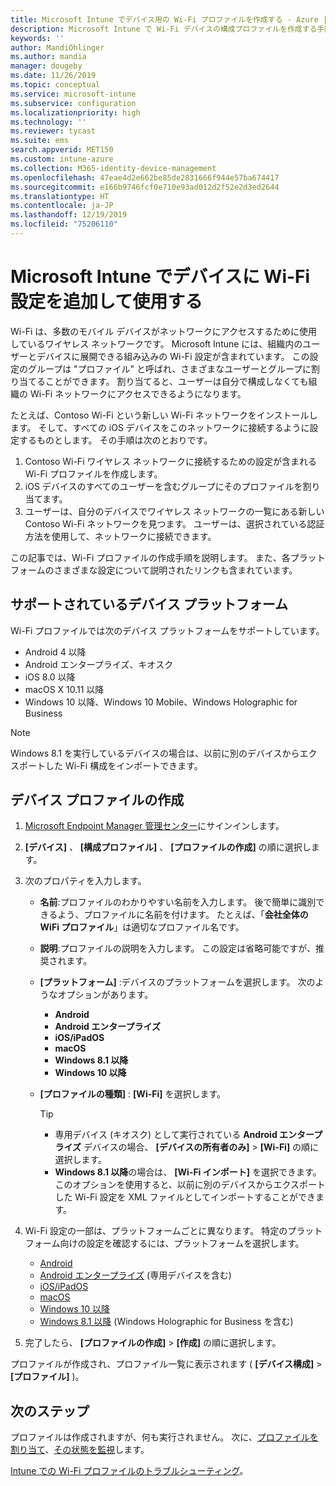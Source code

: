 ```yaml
---
title: Microsoft Intune でデバイス用の Wi-Fi プロファイルを作成する - Azure | Microsoft Docs
description: Microsoft Intune で Wi-Fi デバイスの構成プロファイルを作成する手順を説明します。 Android、Android エンタープライズ、Android キオスク、iOS、macOS、Windows 10 以降、Windows Holographic for Business 用のプロファイルを作成します。 これらのプロファイルは、証明書を使用するための Wi-Fi 接続の作成、EAP の種類の選択、認証方法の選択、プロキシの有効化、その他に使用します。
keywords: ''
author: MandiOhlinger
ms.author: mandia
manager: dougeby
ms.date: 11/26/2019
ms.topic: conceptual
ms.service: microsoft-intune
ms.subservice: configuration
ms.localizationpriority: high
ms.technology: ''
ms.reviewer: tycast
ms.suite: ems
search.appverid: MET150
ms.custom: intune-azure
ms.collection: M365-identity-device-management
ms.openlocfilehash: 47eae4d2e662be85de2831666f944e57ba674417
ms.sourcegitcommit: e166b9746fcf0e710e93ad012d2f52e2d3ed2644
ms.translationtype: HT
ms.contentlocale: ja-JP
ms.lasthandoff: 12/19/2019
ms.locfileid: "75206110"
---
```

# <a name="add-and-use-wi-fi-settings-on-your-devices-in-microsoft-intune"></a>Microsoft Intune でデバイスに Wi-Fi 設定を追加して使用する

Wi-Fi は、多数のモバイル デバイスがネットワークにアクセスするために使用しているワイヤレス ネットワークです。 Microsoft Intune には、組織内のユーザーとデバイスに展開できる組み込みの Wi-Fi 設定が含まれています。 この設定のグループは "プロファイル" と呼ばれ、さまざまなユーザーとグループに割り当てることができます。 割り当てると、ユーザーは自分で構成しなくても組織の Wi-Fi ネットワークにアクセスできるようになります。

たとえば、Contoso Wi-Fi という新しい Wi-Fi ネットワークをインストールします。 そして、すべての iOS デバイスをこのネットワークに接続するように設定するものとします。 その手順は次のとおりです。

1. Contoso Wi-Fi ワイヤレス ネットワークに接続するための設定が含まれる Wi-Fi プロファイルを作成します。
2. iOS デバイスのすべてのユーザーを含むグループにそのプロファイルを割り当てます。
3. ユーザーは、自分のデバイスでワイヤレス ネットワークの一覧にある新しい Contoso Wi-Fi ネットワークを見つます。 ユーザーは、選択されている認証方法を使用して、ネットワークに接続できます。

この記事では、Wi-Fi プロファイルの作成手順を説明します。 また、各プラットフォームのさまざまな設定について説明されたリンクも含まれています。

## <a name="supported-device-platforms"></a>サポートされているデバイス プラットフォーム

Wi-Fi プロファイルでは次のデバイス プラットフォームをサポートしています。

- Android 4 以降
- Android エンタープライズ、キオスク
- iOS 8.0 以降
- macOS X 10.11 以降
- Windows 10 以降、Windows 10 Mobile、Windows Holographic for Business

> [!NOTE]
> Windows 8.1 を実行しているデバイスの場合は、以前に別のデバイスからエクスポートした Wi-Fi 構成をインポートできます。

## <a name="create-a-device-profile"></a>デバイス プロファイルの作成

1. [Microsoft Endpoint Manager 管理センター](https://go.microsoft.com/fwlink/?linkid=2109431)にサインインします。
2. **[デバイス]** 、 **[構成プロファイル]** 、 **[プロファイルの作成]** の順に選択します。
3. 次のプロパティを入力します。

    - **名前**:プロファイルのわかりやすい名前を入力します。 後で簡単に識別できるよう、プロファイルに名前を付けます。 たとえば、「**会社全体の WiFi プロファイル**」は適切なプロファイル名です。
    - **説明**:プロファイルの説明を入力します。 この設定は省略可能ですが、推奨されます。
    - **[プラットフォーム]** :デバイスのプラットフォームを選択します。 次のようなオプションがあります。

      - **Android**
      - **Android エンタープライズ**
      - **iOS/iPadOS**
      - **macOS**
      - **Windows 8.1 以降**
      - **Windows 10 以降**

    - **[プロファイルの種類]** : **[Wi-Fi]** を選択します。

      > [!TIP]
      >
      > - 専用デバイス (キオスク) として実行されている **Android エンタープライズ** デバイスの場合、 **[デバイスの所有者のみ]**  >  **[Wi-Fi]** の順に選択します。
      > - **Windows 8.1 以降**の場合は、 **[Wi-Fi インポート]** を選択できます。 このオプションを使用すると、以前に別のデバイスからエクスポートした Wi-Fi 設定を XML ファイルとしてインポートすることができます。

4. Wi-Fi 設定の一部は、プラットフォームごとに異なります。 特定のプラットフォーム向けの設定を確認するには、プラットフォームを選択します。

    - [Android](wi-fi-settings-android.md)
    - [Android エンタープライズ](wi-fi-settings-android-enterprise.md) (専用デバイスを含む)
    - [iOS/iPadOS](wi-fi-settings-ios.md)
    - [macOS](wi-fi-settings-macos.md)
    - [Windows 10 以降](wi-fi-settings-windows.md)
    - [Windows 8.1 以降](wi-fi-settings-import-windows-8-1.md) (Windows Holographic for Business を含む)

5. 完了したら、 **[プロファイルの作成]**  >  **[作成]** の順に選択します。

プロファイルが作成され、プロファイル一覧に表示されます ( **[デバイス構成]**  >  **[プロファイル]** )。

## <a name="next-steps"></a>次のステップ

プロファイルは作成されますが、何も実行されません。 次に、[プロファイルを割り当て](device-profile-assign.md)、[その状態を監視](device-profile-monitor.md)します。

[Intune での Wi-Fi プロファイルのトラブルシューティング](troubleshoot-wi-fi-profiles.md)。
